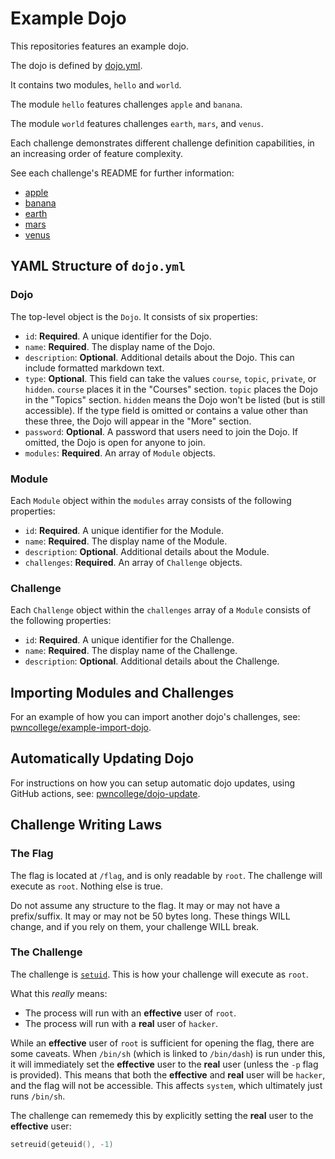 # Example Dojo

This repositories features an example dojo.

The dojo is defined by [dojo.yml](./dojo.yml).

It contains two modules, `hello` and `world`.

The module `hello` features challenges `apple` and `banana`.

The module `world` features challenges `earth`, `mars`, and `venus`.

Each challenge demonstrates different challenge definition capabilities, in an increasing order of feature complexity.

See each challenge's README for further information:
- [apple](./hello/apple)
- [banana](./hello/banana)
- [earth](./world/earth)
- [mars](./world/mars)
- [venus](./world/venus)

## YAML Structure of `dojo.yml`

### Dojo

The top-level object is the `Dojo`. It consists of six properties:

- `id`: **Required**. A unique identifier for the Dojo.
- `name`: **Required**. The display name of the Dojo.
- `description`: **Optional**. Additional details about the Dojo. This can include formatted markdown text.
- `type`: **Optional**. This field can take the values `course`, `topic`, `private`, or `hidden`. `course` places it in the "Courses" section. `topic` places the Dojo in the "Topics" section. `hidden` means the Dojo won't be listed (but is still accessible). If the type field is omitted or contains a value other than these three, the Dojo will appear in the "More" section.
- `password`: **Optional**. A password that users need to join the Dojo. If omitted, the Dojo is open for anyone to join.
- `modules`: **Required**. An array of `Module` objects.

### Module

Each `Module` object within the `modules` array consists of the following properties:

- `id`: **Required**. A unique identifier for the Module.
- `name`: **Required**. The display name of the Module.
- `description`: **Optional**. Additional details about the Module.
- `challenges`: **Required**. An array of `Challenge` objects.

### Challenge

Each `Challenge` object within the `challenges` array of a `Module` consists of the following properties:

- `id`: **Required**. A unique identifier for the Challenge.
- `name`: **Required**. The display name of the Challenge.
- `description`: **Optional**. Additional details about the Challenge.

## Importing Modules and Challenges

For an example of how you can import another dojo's challenges, see: [pwncollege/example-import-dojo](https://github.com/pwncollege/example-import-dojo).

## Automatically Updating Dojo

For instructions on how you can setup automatic dojo updates, using GitHub actions, see: [pwncollege/dojo-update](https://github.com/pwncollege/dojo-update).

## Challenge Writing Laws

### The Flag

The flag is located at `/flag`, and is only readable by `root`. 
The challenge will execute as `root`.
Nothing else is true.

Do not assume any structure to the flag. 
It may or may not have a prefix/suffix. 
It may or may not be 50 bytes long.
These things WILL change, and if you rely on them, your challenge WILL break.

### The Challenge

The challenge is [`setuid`](https://en.wikipedia.org/wiki/Setuid).
This is how your challenge will execute as `root`.

What this *really* means:
- The process will run with an **effective** user of `root`.
- The process will run with a **real** user of `hacker`.

While an **effective** user of `root` is sufficient for opening the flag, there are some caveats.
When `/bin/sh` (which is linked to `/bin/dash`) is run under this, it will immediately set the **effective** user to the **real** user (unless the `-p` flag is provided).
This means that both the **effective** and **real** user will be `hacker`, and the flag will not be accessible.
This affects `system`, which ultimately just runs `/bin/sh`.

The challenge can rememedy this by explicitly setting the **real** user to the **effective** user:
```c
setreuid(geteuid(), -1)
```




